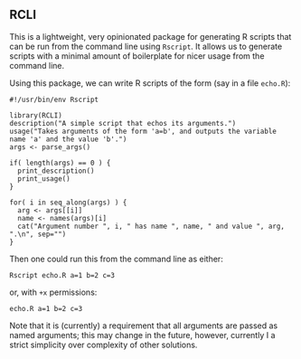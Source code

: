 RCLI
----

This is a lightweight, very opinionated package for generating R
scripts that can be run from the command line using `Rscript`. It allows
us to generate scripts with a minimal amount of boilerplate for nicer usage
from the command line.

Using this package, we can write R scripts of the form (say in a file `echo.R`):

    #!/usr/bin/env Rscript
    
    library(RCLI)
    description("A simple script that echos its arguments.")
    usage("Takes arguments of the form 'a=b', and outputs the variable name 'a' and the value 'b'.")
    args <- parse_args()
    
    if( length(args) == 0 ) {
      print_description()
      print_usage()
    }
    
    for( i in seq_along(args) ) {
      arg <- args[[i]]
      name <- names(args)[i]
      cat("Argument number ", i, " has name ", name, " and value ", arg, ".\n", sep="")
    }

Then one could run this from the command line as either:

    Rscript echo.R a=1 b=2 c=3
    
or, with `+x` permissions:

    echo.R a=1 b=2 c=3
    
Note that it is (currently) a requirement that all arguments are passed as
named arguments; this may change in the future, however, currently I a strict
simplicity over complexity of other solutions.
